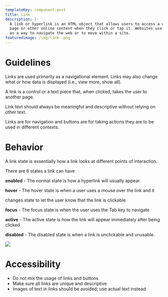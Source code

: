 ```yaml
---
templateKey: component-post
title: Link
description: |-
  A link or hyperlink is an HTML object that allows users to access a web
  page or other online content when they click or tap it. Websites use links
  as a way to navigate the web or to move within a site.
featuredimage: /img/link-.png
---
```

# **Guidelines**

Links are used primarily as a navigational element. Links may also change what or how data is displayed (i.e., view more, show all).

A link is a control or a text piece that, when clicked, takes the user to another page.

Link text should always be meaningful and descriptive without relying on other text.

Links are for navigation and buttons are for taking actions they are to be used in different contexts.

# **Behavior**

A link state is essentially how a link looks at different points of interaction.

There are 6 states a link can have

**enabled** - The normal state is how a hyperlink will usually appear.

**hover** - The hover state is when a user uses a mouse over the link and it

changes state to let the user know that the link is clickable.

**focus** - The focus state is when the user uses the Tab key to navigate

**active** - The active state is how the link will appear immediately after being
clicked

**disabled** - The disabled state is when a link is unclickable and unusable.

![](/img/link-states.png)

# **Accessibility**

* Do not mix the usage of links and buttons
* Make sure all links are unique and descriptive
* Images of text in links should be avoided; use actual text instead